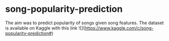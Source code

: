 # song-popularity-prediction

The aim was to predict popularity of songs given song features.
The dataset is available on Kaggle with this link ![](<LeftMouse>https://www.kaggle.com/c/song-popularity-prediction#)
